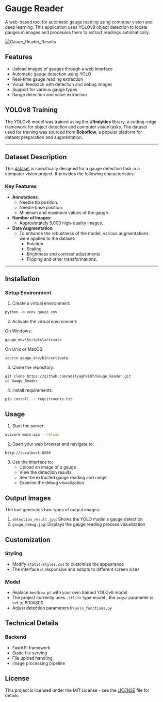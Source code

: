 # Gauge Reader

A web-based tool for automatic gauge reading using computer vision and deep learning. This application uses YOLOv8 object detection to locate gauges in images and processes them to extract readings automatically.

![Gauge_Reader_Results](https://github.com/user-attachments/assets/5149774e-3114-46f7-a034-f555871fb8c7)


## Features

- Upload images of gauges through a web interface
- Automatic gauge detection using YOLO
- Real-time gauge reading extraction
- Visual feedback with detection and debug images
- Support for various gauge types
- Range detection and value extraction
  


## YOLOv8 Training
The YOLOv8 model was trained using the **Ultralytics** library, a cutting-edge framework for object detection and computer vision tasks. The dataset used for training was sourced from **Roboflow**, a popular platform for dataset preparation and augmentation.

---

## Dataset Description
This [dataset](https://universe.roboflow.com/aditya07/gauge-detection-cohbz-zerqg) is specifically designed for a gauge detection task in a computer vision project. It provides the following characteristics:

### Key Features
- **Annotations**:
  - Needle tip position.
  - Needle base position.
  - Minimum and maximum values of the gauge.
- **Number of Images**:
  - Approximately 5,000 high-quality images.
- **Data Augmentation**:
  - To enhance the robustness of the model, various augmentations were applied to the dataset:
    - Rotation
    - Scaling
    - Brightness and contrast adjustments
    - Flipping and other transformations.

---

## Installation

### Setup Environment

1. Create a virtual environment:
```bash
python -m venv gauge_env
```

2. Activate the virtual environment:

On Windows:
```bash
gauge_env\Scripts\activate
```

On Unix or MacOS:
```bash
source gauge_env/bin/activate
```

3. Clone the repository:
```bash
git clone https://github.com/adityaghai07/Gauge_Reader.git
cd Gauge_Reader
```

4. Install requirements:
```bash
pip install -r requirements.txt
```



## Usage

1. Start the server:
```bash
uvicorn main:app --reload
```

2. Open your web browser and navigate to:
```
http://localhost:8000
```

3. Use the interface to:
   - Upload an image of a gauge
   - View the detection results
   - See the extracted gauge reading and range
   - Examine the debug visualization

## Output Images

The tool generates two types of output images:

1. `detection_result.jpg`: Shows the YOLO model's gauge detection
2. `gauge_debug.jpg`: Displays the gauge reading process visualization

## Customization

### Styling
- Modify `static/styles.css` to customize the appearance
- The interface is responsive and adapts to different screen sizes

### Model
- Replace `bestNew.pt` with your own trained YOLOv8 model
- The project currently uses `.tflite` type model , the `imgsz` parameter is set to 800X800.
- Adjust detection parameters in `yolo_functions.py`



## Technical Details

### Backend
- FastAPI framework
- Static file serving
- File upload handling
- Image processing pipeline

## License

This project is licensed under the MIT License - see the [LICENSE](https://github.com/adityaghai07/Gauge_Reader?tab=MIT-1-ov-file) file for details.
